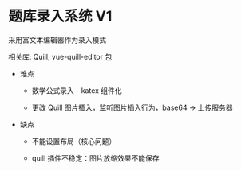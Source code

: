 # 题库录入系统 V1

采用富文本编辑器作为录入模式

相关库: Quill, vue-quill-editor 包

- 难点

  - 数学公式录入 - katex 组件化

  - 更改 Quill 图片插入，监听图片插入行为，base64 -> 上传服务器

- 缺点

  - 不能设置布局（核心问题）

  - quill 插件不稳定：图片放缩效果不能保存
